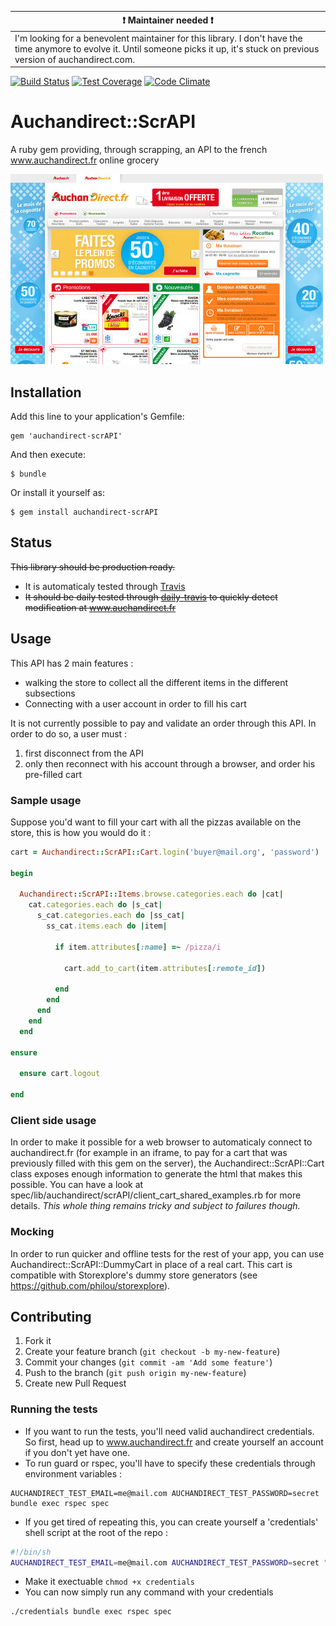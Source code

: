 | :exclamation: Maintainer needed :exclamation: |
|---------------|
| I'm looking for a benevolent maintainer for this library. I don't have the time anymore to evolve it. Until someone picks it up, it's stuck on previous version of auchandirect.com.

[![Build Status](https://travis-ci.org/philou/auchandirect-scrAPI.svg?branch=master)](https://travis-ci.org/philou/auchandirect-scrAPI) [![Test Coverage](https://codeclimate.com/github/philou/auchandirect-scrAPI/badges/coverage.svg)](https://codeclimate.com/github/philou/auchandirect-scrAPI) [![Code Climate](https://codeclimate.com/github/philou/auchandirect-scrAPI/badges/gpa.svg)](https://codeclimate.com/github/philou/auchandirect-scrAPI)

# Auchandirect::ScrAPI

A ruby gem providing, through scrapping, an API to the french www.auchandirect.fr online grocery

![A screenshot of auchandirect](https://raw.githubusercontent.com/philou/auchandirect-scrAPI/master/screenshot.jpg)

## Installation

Add this line to your application's Gemfile:

    gem 'auchandirect-scrAPI'

And then execute:

    $ bundle

Or install it yourself as:

    $ gem install auchandirect-scrAPI

## Status

~~This library should be production ready.~~
* It is automaticaly tested through [Travis](https://travis-ci.org/philou/auchandirect-scrAPI)
* ~~It should be daily tested through [daily-travis](https://github.com/philou/daily-travis) to quickly detect modification at www.auchandirect.fr~~

## Usage

This API has 2 main features :
* walking the store to collect all the different items in the different subsections
* Connecting with a user account in order to fill his cart

It is not currently possible to pay and validate an order through this API. In order to do so, a user must :

1. first disconnect from the API
2. only then reconnect with his account through a browser, and order his pre-filled cart

### Sample usage

Suppose you'd want to fill your cart with all the pizzas available on the store, this is how you would do it :

```ruby
cart = Auchandirect::ScrAPI::Cart.login('buyer@mail.org', 'password')

begin

  Auchandirect::ScrAPI::Items.browse.categories.each do |cat|
    cat.categories.each do |s_cat|
      s_cat.categories.each do |ss_cat|
        ss_cat.items.each do |item|

          if item.attributes[:name] =~ /pizza/i

            cart.add_to_cart(item.attributes[:remote_id])

          end
        end
      end
    end
  end

ensure

  ensure cart.logout

end

```

### Client side usage

In order to make it possible for a web browser to automaticaly connect to auchandirect.fr (for example in an iframe, to pay for a cart that was previously filled with this gem on the server), the Auchandirect::ScrAPI::Cart class exposes enough information to generate the html that makes this possible. You can have a look at spec/lib/auchandirect/scrAPI/client_cart_shared_examples.rb for more details. *This whole thing remains tricky and subject to failures though.*

### Mocking

In order to run quicker and offline tests for the rest of your app, you can use Auchandirect::ScrAPI::DummyCart in place of a real cart. This cart is compatible with Storexplore's dummy store generators (see https://github.com/philou/storexplore).

## Contributing

1. Fork it
2. Create your feature branch (`git checkout -b my-new-feature`)
3. Commit your changes (`git commit -am 'Add some feature'`)
4. Push to the branch (`git push origin my-new-feature`)
5. Create new Pull Request

### Running the tests

* If you want to run the tests, you'll need valid auchandirect credentials. So first, head up to www.auchandirect.fr and create yourself an account if you don't yet have one.
* To run guard or rspec, you'll have to specify these credentials through environment variables :

```shell
AUCHANDIRECT_TEST_EMAIL=me@mail.com AUCHANDIRECT_TEST_PASSWORD=secret bundle exec rspec spec
```

* If you get tired of repeating this, you can create yourself a 'credentials' shell script at the root of the repo :

```bash
#!/bin/sh
AUCHANDIRECT_TEST_EMAIL=me@mail.com AUCHANDIRECT_TEST_PASSWORD=secret "$@"
```

* Make it exectuable ```chmod +x credentials```
* You can now simply run any command with your credentials

```shell
./credentials bundle exec rspec spec
```
